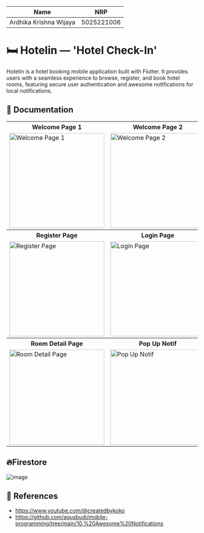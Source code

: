 | Name                   | NRP        |
| ---------------------- | ---------- |
| Ardhika Krishna Wijaya | 5025221006 |

# 🛏 Hotelin — 'Hotel Check-In'
Hotelin is a hotel booking mobile application built with Flutter. It provides users with a seamless experience to browse, register, and book hotel rooms, featuring secure user authentication and awesome notifications for local notifications.

## 📱 Documentation
<table>
  <tr align="center">
    <th>Welcome Page 1</th>
    <th>Welcome Page 2</th>
    <th>Welcome Page 3</th>
  </tr>
  <tr>
    <td><img src="https://github.com/user-attachments/assets/5470abb8-9882-4ee4-bf42-afa5a5374930" alt="Welcome Page 1" width="250"></td>
    <td><img src="https://github.com/user-attachments/assets/8cb24837-705a-45d8-9194-51de7a0fd1d7" alt="Welcome Page 2" width="250"></td>
    <td><img src="https://github.com/user-attachments/assets/1aae12d6-4d37-41d8-88c4-27d289c7a7af" alt="Welcome Page 3" width="250"></td>
  </tr>
  <tr align="center">
    <th>Register Page</th>
    <th>Login Page</th>
    <th>Home Page</th>
  </tr>
  <tr>
    <td><img src="https://github.com/user-attachments/assets/50187583-d9aa-4bc8-9fb3-c8c443c1dfb4" alt="Register Page" width="250"></td>
    <td><img src="https://github.com/user-attachments/assets/3e5a9afa-5e7d-444f-8d55-f4c0edad5da0" alt="Login Page" width="250"></td>
    <td><img src="https://github.com/user-attachments/assets/833b2cbd-59da-4566-881d-ba9cd489e55f" alt="Home Page" width="250"></td>
  </tr>
  <tr align="center">
    <th>Room Detail Page</th>
    <th>Pop Up Notif</th>
    <th>Notification Page</th>
  </tr>
  <tr>
    <td><img src="https://github.com/user-attachments/assets/aa5a496a-d51b-4988-bcbb-e7435a502929" alt="Room Detail Page" width="250"></td>
    <td><img src="https://github.com/user-attachments/assets/7ee8d2ee-80ad-40ce-af2a-9ea78c84487d" alt="Pop Up Notif" width="250"></td>
    <td><img src="https://github.com/user-attachments/assets/2d0c4cc3-a520-4cee-ba15-21c4f710a573" alt="Notification Page" width="250"></td>
  </tr>
</table>

## 🔥Firestore
![image](https://github.com/user-attachments/assets/a11ac049-4f75-4c42-8d50-8aa97401623b)

## 📌 References
- https://www.youtube.com/@createdbykoko
- https://github.com/agusbudi/mobile-programming/tree/main/10.%20Awesome%20Notifications










